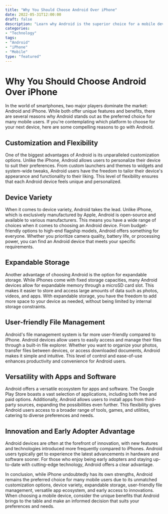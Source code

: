 ```yaml
--- 
title: "Why You Should Choose Android Over iPhone"
date: 2022-05-31T12:00:00
draft: false 
description: "Learn why Android is the superior choice for a mobile device compared to iPhone."
categories: 
- "Technology"
tags: 
- "Android"
- "iPhone"
- "Mobile"
type: "featured" 
--- 
```


# Why You Should Choose Android Over iPhone

In the world of smartphones, two major players dominate the market: Android and iPhone. While both offer unique features and benefits, there are several reasons why Android stands out as the preferred choice for many mobile users. If you're contemplating which platform to choose for your next device, here are some compelling reasons to go with Android.

## Customization and Flexibility

One of the biggest advantages of Android is its unparalleled customization options. Unlike the iPhone, Android allows users to personalize their device to suit their preferences. From custom launchers and themes to widgets and system-wide tweaks, Android users have the freedom to tailor their device's appearance and functionality to their liking. This level of flexibility ensures that each Android device feels unique and personalized.

## Device Variety

When it comes to device variety, Android takes the lead. Unlike iPhone, which is exclusively manufactured by Apple, Android is open-source and available to various manufacturers. This means you have a wide range of choices when it comes to choosing an Android device. From budget-friendly options to high-end flagship models, Android offers something for everyone. Whether you prioritize camera quality, battery life, or processing power, you can find an Android device that meets your specific requirements.

## Expandable Storage

Another advantage of choosing Android is the option for expandable storage. While iPhones come with fixed storage capacities, many Android devices allow for expandable memory through a microSD card slot. This makes it easier to store and access large amounts of data such as photos, videos, and apps. With expandable storage, you have the freedom to add more space to your device as needed, without being limited by internal storage constraints.

## User-friendly File Management

Android's file management system is far more user-friendly compared to iPhone. Android devices allow users to easily access and manage their files through a built-in file explorer. Whether you want to organize your photos, transfer files between devices, or access downloaded documents, Android makes it simple and intuitive. This level of control and ease-of-use enhances productivity and convenience for Android users.

## Versatility with Apps and Software

Android offers a versatile ecosystem for apps and software. The Google Play Store boasts a vast selection of applications, including both free and paid options. Additionally, Android allows users to install apps from third-party sources, expanding the possibilities even further. This flexibility gives Android users access to a broader range of tools, games, and utilities, catering to diverse preferences and needs.

## Innovation and Early Adopter Advantage

Android devices are often at the forefront of innovation, with new features and technologies introduced more frequently compared to iPhones. Android users typically get to experience the latest advancements in hardware and software sooner. For those who enjoy being early adopters and staying up-to-date with cutting-edge technology, Android offers a clear advantage.

In conclusion, while iPhone undoubtedly has its own strengths, Android remains the preferred choice for many mobile users due to its unmatched customization options, device variety, expandable storage, user-friendly file management, versatile app ecosystem, and early access to innovations. When choosing a mobile device, consider the unique benefits that Android brings to the table and make an informed decision that suits your preferences and needs.
